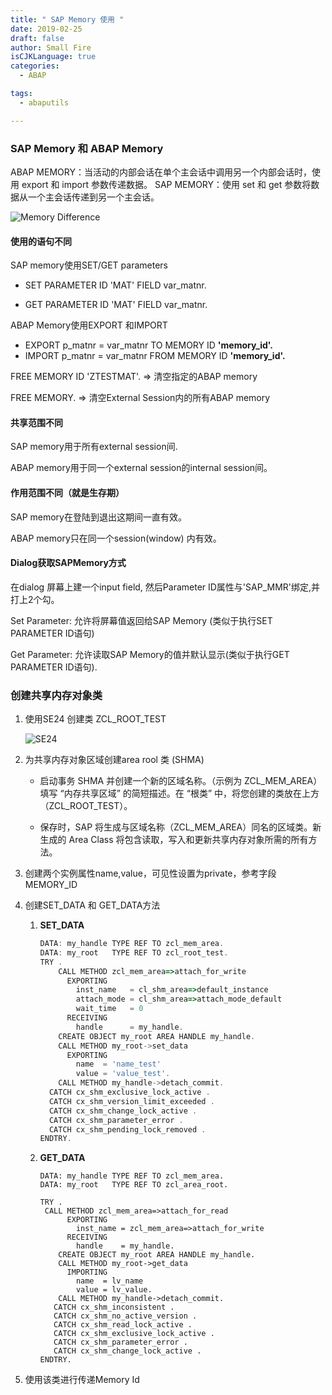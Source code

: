 ```yaml
---
title: " SAP Memory 使用 "
date: 2019-02-25
draft: false
author: Small Fire
isCJKLanguage: true
categories: 
  - ABAP

tags: 
  - abaputils

---
```


### SAP Memory 和 ABAP Memory ###
ABAP MEMORY：当活动的内部会话在单个主会话中调用另一个内部会话时，使用 export 和 import 参数传递数据。
SAP MEMORY：使用 set 和 get 参数将数据从一个主会话传递到另一个主会话。

![Memory Difference](/images/ABAP/ABAP_Memory2.png)

#### 使用的语句不同

SAP memory使用SET/GET parameters

  - SET PARAMETER ID 'MAT' FIELD var_matnr.

  - GET PARAMETER ID 'MAT' FIELD var_matnr.

ABAP Memory使用EXPORT 和IMPORT

- EXPORT p_matnr = var_matnr TO MEMORY ID **'memory_id'.**
- IMPORT p_matnr = var_matnr FROM MEMORY ID **'memory_id'.**

 FREE MEMORY ID 'ZTESTMAT'. => 清空指定的ABAP memory

 FREE MEMORY. => 清空External Session内的所有ABAP memory    

#### 共享范围不同

SAP memory用于所有external session间.

 ABAP memory用于同一个external session的internal session间。

#### 作用范围不同（就是生存期）

SAP memory在登陆到退出这期间一直有效。

ABAP memory只在同一个session(window) 内有效。

#### Dialog获取SAPMemory方式

在dialog 屏幕上建一个input field, 然后Parameter ID属性与'SAP_MMR'绑定,并打上2个勾。

Set Parameter: 允许将屏幕值返回给SAP Memory (类似于执行SET PARAMETER ID语句)

Get Parameter: 允许读取SAP Memory的值并默认显示(类似于执行GET PARAMETER ID语句).

### 创建共享内存对象类

1. 使用SE24 创建类 ZCL_ROOT_TEST

   ![SE24](/images/ABAP/ABAP_Memory.png)

2. 为共享内存对象区域创建area rool 类 (SHMA)

   - 启动事务 SHMA 并创建一个新的区域名称。（示例为 ZCL_MEM_AREA）
     填写 “内存共享区域” 的简短描述。在 “根类” 中，将您创建的类放在上方（ZCL_ROOT_TEST）。

   - 保存时，SAP 将生成与区域名称（ZCL_MEM_AREA）同名的区域类。新生成的 Area Class 将包含读取，写入和更新共享内存对象所需的所有方法。

3. 创建两个实例属性name,value，可见性设置为private，参考字段MEMORY_ID

4. 创建SET_DATA 和 GET_DATA方法

   1. **SET_DATA**

      ```js
      DATA: my_handle TYPE REF TO zcl_mem_area.
      DATA: my_root   TYPE REF TO zcl_root_test.
      TRY .
          CALL METHOD zcl_mem_area=>attach_for_write
            EXPORTING
              inst_name   = cl_shm_area=>default_instance
              attach_mode = cl_shm_area=>attach_mode_default
              wait_time   = 0
            RECEIVING
              handle      = my_handle.
          CREATE OBJECT my_root AREA HANDLE my_handle.
          CALL METHOD my_root->set_data
            EXPORTING
              name  = 'name_test'
              value = 'value_test'.
          CALL METHOD my_handle->detach_commit.
        CATCH cx_shm_exclusive_lock_active .
        CATCH cx_shm_version_limit_exceeded .
        CATCH cx_shm_change_lock_active .
        CATCH cx_shm_parameter_error .
        CATCH cx_shm_pending_lock_removed .
      ENDTRY.
      ```
   
   2. **GET_DATA**
   
      ```JS
      DATA: my_handle TYPE REF TO zcl_mem_area.
      DATA: my_root   TYPE REF TO zcl_area_root.
   
      TRY .
       CALL METHOD zcl_mem_area=>attach_for_read
            EXPORTING
              inst_name = zcl_mem_area=>attach_for_write
            RECEIVING
              handle    = my_handle.
          CREATE OBJECT my_root AREA HANDLE my_handle.
          CALL METHOD my_root->get_data
            IMPORTING
              name  = lv_name
              value = lv_value.
          CALL METHOD my_handle->detach_commit.
         CATCH cx_shm_inconsistent .
         CATCH cx_shm_no_active_version .
         CATCH cx_shm_read_lock_active .
         CATCH cx_shm_exclusive_lock_active .
         CATCH cx_shm_parameter_error .
         CATCH cx_shm_change_lock_active .
      ENDTRY.
      ```
   
5. 使用该类进行传递Memory Id

   

